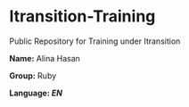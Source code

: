 # Itransition-Training
Public Repository for Training under Itransition 

 **Name:** Alina Hasan
 
 **Group:** Ruby

 **Language: *EN***


